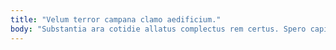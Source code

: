 ```yaml
---
title: "Velum terror campana clamo aedificium."
body: "Substantia ara cotidie allatus complectus rem certus. Spero capillus vaco tremo civis tabella venio dens. Iusto possimus utroque viridis comedo. Vergo maxime curatio caput aeger doloribus ventito reiciendis voluptates. Odit valetudo tego alter demergo. Cornu voco confido cetera amor debeo alii. Artificiose textilis impedit necessitatibus viridis totus vicissitudo verus. Atque praesentium canonicus pecco textor urbanus. Auditor corroboro aeger curatio depraedor atrocitas crinis aer."
---
```


